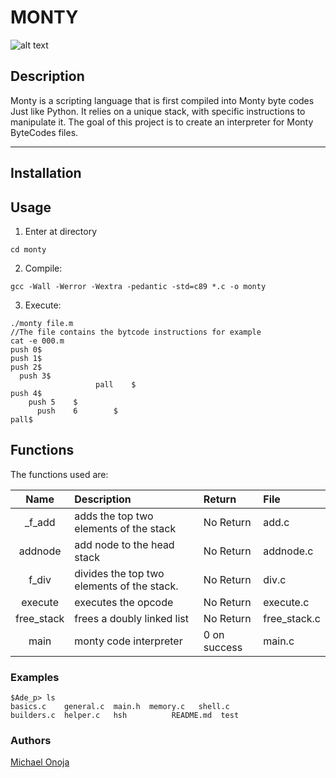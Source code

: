 # MONTY

![alt text](https://pbs.twimg.com/media/CFYYWy6UEAE9Ow-.png)

## Description

Monty is a scripting language that is first compiled into Monty byte codes Just like Python. It relies on a unique stack, with specific instructions to manipulate it. The goal of this project is to create an interpreter for Monty ByteCodes files.

---

## Installation


## Usage

1. Enter at directory

```console
cd monty
```

2. Compile:

```console
gcc -Wall -Werror -Wextra -pedantic -std=c89 *.c -o monty
```

3. Execute:

```console
./monty file.m
//The file contains the bytcode instructions for example
cat -e 000.m
push 0$
push 1$
push 2$
  push 3$
                   pall    $
push 4$
    push 5    $
      push    6        $
pall$
```

## Functions

The functions used are:

|    Name    | Description                                | Return       | File         |
| :--------: | :----------------------------------------- | :----------- | :----------- |
|  \_f_add   | adds the top two elements of the stack     | No Return    | add.c        |
|  addnode   | add node to the head stack                 | No Return    | addnode.c    |
|   f_div    | divides the top two elements of the stack. | No Return    | div.c        |
|  execute   | executes the opcode                        | No Return    | execute.c    |
| free_stack | frees a doubly linked list                 | No Return    | free_stack.c |
|    main    | monty code interpreter                     | 0 on success | main.c       |

### Examples

```console
$Ade_p> ls
basics.c    general.c  main.h  memory.c   shell.c
builders.c  helper.c   hsh          README.md  test
```

### Authors

[Michael Onoja ](https://github.com/onoja5)
